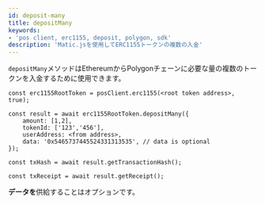 ```yaml
---
id: deposit-many
title: depositMany
keywords:
- 'pos client, erc1155, deposit, polygon, sdk'
description: 'Matic.jsを使用してERC1155トークンの複数の入金'
---
```


`depositMany`メソッドはEthereumからPolygonチェーンに必要な量の複数のトークンを入金するために使用できます。

```
const erc1155RootToken = posClient.erc1155(<root token address>, true);

const result = await erc1155RootToken.depositMany({
    amount: [1,2],
    tokenId: ['123','456'],
    userAddress: <from address>,
    data: '0x5465737445524331313535', // data is optional
});

const txHash = await result.getTransactionHash();

const txReceipt = await result.getReceipt();

```

**データを**供給することはオプションです。